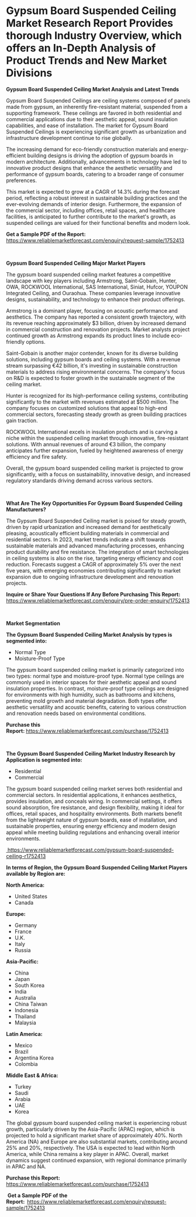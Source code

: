 <p><h1>Gypsum Board Suspended Ceiling Market Research Report Provides thorough Industry Overview, which offers an In-Depth Analysis of Product Trends and New Market Divisions</h1></p><p><strong>Gypsum Board Suspended Ceiling Market Analysis and Latest Trends</strong></p>
<p><p>Gypsum Board Suspended Ceilings are ceiling systems composed of panels made from gypsum, an inherently fire-resistant material, suspended from a supporting framework. These ceilings are favored in both residential and commercial applications due to their aesthetic appeal, sound insulation capabilities, and ease of installation. The market for Gypsum Board Suspended Ceilings is experiencing significant growth as urbanization and infrastructure development continue to rise globally. </p><p>The increasing demand for eco-friendly construction materials and energy-efficient building designs is driving the adoption of gypsum boards in modern architecture. Additionally, advancements in technology have led to innovative product designs that enhance the aesthetic versatility and performance of gypsum boards, catering to a broader range of consumer preferences. </p><p>This market is expected to grow at a CAGR of 14.3% during the forecast period, reflecting a robust interest in sustainable building practices and the ever-evolving demands of interior design. Furthermore, the expansion of the commercial sector, including offices, retail spaces, and healthcare facilities, is anticipated to further contribute to the market's growth, as suspended ceilings are valued for their functional benefits and modern look.</p></p>
<p><strong>Get a Sample PDF of the Report:&nbsp;</strong> <a href="https://www.reliablemarketforecast.com/enquiry/request-sample/1752413?utm_campaign=3249&utm_medium=2&utm_source=Github&utm_content=ia&utm_term=17042025&utm_id=gypsum-board-suspended-ceiling">https://www.reliablemarketforecast.com/enquiry/request-sample/1752413</a></p>
<p>&nbsp;</p>
<p><strong>Gypsum Board Suspended Ceiling Major Market Players</strong></p>
<p><p>The gypsum board suspended ceiling market features a competitive landscape with key players including Armstrong, Saint-Gobain, Hunter, OWA, ROCKWOOL International, SAS International, Siniat, Hufcor, YOUPON Integrated Ceiling, and Ouraohua. These companies leverage innovative designs, sustainability, and technology to enhance their product offerings.</p><p>Armstrong is a dominant player, focusing on acoustic performance and aesthetics. The company has reported a consistent growth trajectory, with its revenue reaching approximately $3 billion, driven by increased demand in commercial construction and renovation projects. Market analysts project continued growth as Armstrong expands its product lines to include eco-friendly options.</p><p>Saint-Gobain is another major contender, known for its diverse building solutions, including gypsum boards and ceiling systems. With a revenue stream surpassing €42 billion, it's investing in sustainable construction materials to address rising environmental concerns. The company's focus on R&D is expected to foster growth in the sustainable segment of the ceiling market.</p><p>Hunter is recognized for its high-performance ceiling systems, contributing significantly to the market with revenues estimated at $500 million. The company focuses on customized solutions that appeal to high-end commercial sectors, forecasting steady growth as green building practices gain traction.</p><p>ROCKWOOL International excels in insulation products and is carving a niche within the suspended ceiling market through innovative, fire-resistant solutions. With annual revenues of around €3 billion, the company anticipates further expansion, fueled by heightened awareness of energy efficiency and fire safety.</p><p>Overall, the gypsum board suspended ceiling market is projected to grow significantly, with a focus on sustainability, innovative design, and increased regulatory standards driving demand across various sectors.</p></p>
<p>&nbsp;</p>
<p><strong>What Are The Key Opportunities For Gypsum Board Suspended Ceiling Manufacturers?</strong></p>
<p><p>The Gypsum Board Suspended Ceiling market is poised for steady growth, driven by rapid urbanization and increased demand for aesthetically pleasing, acoustically efficient building materials in commercial and residential sectors. In 2023, market trends indicate a shift towards sustainable materials and advanced manufacturing processes, enhancing product durability and fire resistance. The integration of smart technologies in ceiling systems is also on the rise, targeting energy efficiency and cost reduction. Forecasts suggest a CAGR of approximately 5% over the next five years, with emerging economies contributing significantly to market expansion due to ongoing infrastructure development and renovation projects.</p></p>
<p><strong>Inquire or Share Your Questions If Any Before Purchasing This Report:</strong> <a href="https://www.reliablemarketforecast.com/enquiry/pre-order-enquiry/1752413?utm_campaign=3249&utm_medium=2&utm_source=Github&utm_content=ia&utm_term=17042025&utm_id=gypsum-board-suspended-ceiling">https://www.reliablemarketforecast.com/enquiry/pre-order-enquiry/1752413</a></p>
<p>&nbsp;</p>
<p><strong>Market Segmentation</strong></p>
<p><strong>The Gypsum Board Suspended Ceiling Market Analysis by types is segmented into:</strong></p>
<p><ul><li>Normal Type</li><li>Moisture-Proof Type</li></ul></p>
<p><p>The gypsum board suspended ceiling market is primarily categorized into two types: normal type and moisture-proof type. Normal type ceilings are commonly used in interior spaces for their aesthetic appeal and sound insulation properties. In contrast, moisture-proof type ceilings are designed for environments with high humidity, such as bathrooms and kitchens, preventing mold growth and material degradation. Both types offer aesthetic versatility and acoustic benefits, catering to various construction and renovation needs based on environmental conditions.</p></p>
<p><strong>Purchase this Report:&nbsp;</strong><a href="https://www.reliablemarketforecast.com/purchase/1752413?utm_campaign=3249&utm_medium=2&utm_source=Github&utm_content=ia&utm_term=17042025&utm_id=gypsum-board-suspended-ceiling">https://www.reliablemarketforecast.com/purchase/1752413</a></p>
<p>&nbsp;</p>
<p><strong>The Gypsum Board Suspended Ceiling Market Industry Research by Application is segmented into:</strong></p>
<p><ul><li>Residential</li><li>Commercial</li></ul></p>
<p><p>The gypsum board suspended ceiling market serves both residential and commercial sectors. In residential applications, it enhances aesthetics, provides insulation, and conceals wiring. In commercial settings, it offers sound absorption, fire resistance, and design flexibility, making it ideal for offices, retail spaces, and hospitality environments. Both markets benefit from the lightweight nature of gypsum boards, ease of installation, and sustainable properties, ensuring energy efficiency and modern design appeal while meeting building regulations and enhancing overall interior environments.</p></p>
<p><a href="https://www.reliablemarketforecast.com/gypsum-board-suspended-ceiling-r1752413?utm_campaign=3249&utm_medium=2&utm_source=Github&utm_content=ia&utm_term=17042025&utm_id=gypsum-board-suspended-ceiling">&nbsp;https://www.reliablemarketforecast.com/gypsum-board-suspended-ceiling-r1752413</a></p>
<p><strong>In terms of Region, the Gypsum Board Suspended Ceiling Market Players available by Region are:</strong></p>
<p>
    <p> <strong> North America: </strong>
        <ul>
            <li>United States</li>
            <li>Canada</li>
        </ul>
        </p> 
    <p> <strong> Europe: </strong>
        <ul>
            <li>Germany</li>
            <li>France</li>
            <li>U.K.</li>
            <li>Italy</li>
            <li>Russia</li>
        </ul>
        </p> 
    <p> <strong> Asia-Pacific: </strong>
        <ul>
            <li>China</li>
            <li>Japan</li>
            <li>South Korea</li>
            <li>India</li>
            <li>Australia</li>
            <li>China Taiwan</li>
            <li>Indonesia</li>
            <li>Thailand</li>
            <li>Malaysia</li>
        </ul>
        </p> 
    <p> <strong> Latin America: </strong>
        <ul>
            <li>Mexico</li>
            <li>Brazil</li>
            <li>Argentina Korea</li>
            <li>Colombia</li>
        </ul>
        </p> 
    <p> <strong> Middle East & Africa: </strong>
        <ul>
            <li>Turkey</li>
            <li>Saudi</li>
            <li>Arabia</li>
            <li>UAE</li>
            <li>Korea</li>
        </ul>
    </p>
    </p>
<p><p>The global gypsum board suspended ceiling market is experiencing robust growth, particularly driven by the Asia-Pacific (APAC) region, which is projected to hold a significant market share of approximately 40%. North America (NA) and Europe are also substantial markets, contributing around 25% and 20%, respectively. The USA is expected to lead within North America, while China remains a key player in APAC. Overall, market dynamics suggest continued expansion, with regional dominance primarily in APAC and NA.</p></p>
<p><strong>Purchase this Report: </strong><a href="https://www.reliablemarketforecast.com/purchase/1752413?utm_campaign=3249&utm_medium=2&utm_source=Github&utm_content=ia&utm_term=17042025&utm_id=gypsum-board-suspended-ceiling">https://www.reliablemarketforecast.com/purchase/1752413</a></p>
<p>&nbsp;<strong>Get a Sample PDF of the Report:&nbsp;&nbsp;</strong><a href="https://www.reliablemarketforecast.com/enquiry/request-sample/1752413?utm_campaign=3249&utm_medium=2&utm_source=Github&utm_content=ia&utm_term=17042025&utm_id=gypsum-board-suspended-ceiling">https://www.reliablemarketforecast.com/enquiry/request-sample/1752413</a></p>
<p><strong></strong></p>
<p><p></p><p></p><p></p></p>